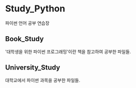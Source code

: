 ﻿# Study_Python
파이썬 언어 공부 연습장

## Book_Study
'대학생을 위한 파이썬 프로그래밍'이란 책을 참고하여 공부한 파일들.

## University_Study
대학교에서 파이썬 과목을 공부한 파일들.